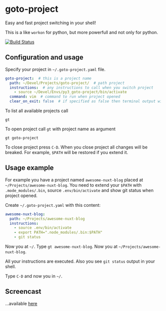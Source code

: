 goto-project
============
Easy and fast project switching in your shell!

This is a like `workon` for python, but more powerfull and not only for python.

[![Build Status](https://travis-ci.com/sivakov512/goto-project-rs.svg?branch=master)](https://travis-ci.com/sivakov512/goto-project-rs)


Configuration and usage
-----
Specify your project in `~/.goto-project.yaml` file.

``` yaml
goto-project:  # this is a project name
  path: ~/Devel/Projects/goto-project/  # path project
  instructions:  # any instructions to call when you switch project
    - source ~/Devel/Envs/py3_goto-project/bin/activate
  command: vim  # command to run when project opened
  clear_on_exit: false  # if specified as false then terminal output will not be cleared on project close
```

To list all available projects call

``` shell
gt
```

To open project call `gt` with project name as argument

``` shell
gt goto-project
```

To close project press `C-D`. When you close project all changes will be breaked. For example, `$PATH` will be restored if you extend it.

Usage example
-------
For example you have a project named `awesome-nuxt-blog` placed at `~/Projects/awesome-nuxt-blog`.
You need to extend your `$PATH` with `.mode_modules/.bin`, source `.env/bin/activate` and show git status when project opened.

Create `~/.goto-project.yaml` with this content:
``` yaml
awesome-nuxt-blog:
  path: ~/Projects/awesome-nuxt-blog
  instructions:
    - source .env/bin/activate
    - export PATH=".node_modules/.bin:$PATH"
    - git status
```

Now you at `~/`. Type `gt awesome-nuxt-blog`. Now you at `~/Projects/awesome-nuxt-blog`.

All your instructions are executed. Also you see `git status` output in your shell.

Type `C-D` and now you in `~/`.

Screencast
----------
...available [here](https://asciinema.org/a/149712)
